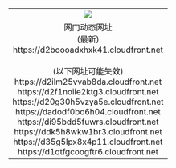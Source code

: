 ﻿<table>
  <tr></tr>
  <tr><td colspan=2 align=center><img src="https://d2boooadxhxk41.cloudfront.net/Up/oGate.jpg" /></td></tr>
  <tr><td colspan=2 align=center>网门动态网址<br/>(最新)
<br>https://d2boooadxhxk41.cloudfront.net
<br/><br/>(以下网址可能失效)
<br>https://d2ilm25vvab8da.cloudfront.net
<br>https://d2f1noiie2ktg3.cloudfront.net
<br>https://d20g30h5vzya5e.cloudfront.net
<br>https://dadodf0bo6h04.cloudfront.net
<br>https://di95bdd5fuwrs.cloudfront.net
<br>https://ddk5h8wkw1br3.cloudfront.net
<br>https://d35g5lpx8x4p11.cloudfront.net
<br>https://d1qtfgcoogftr6.cloudfront.net
    </td>
  </tr>
</table>
